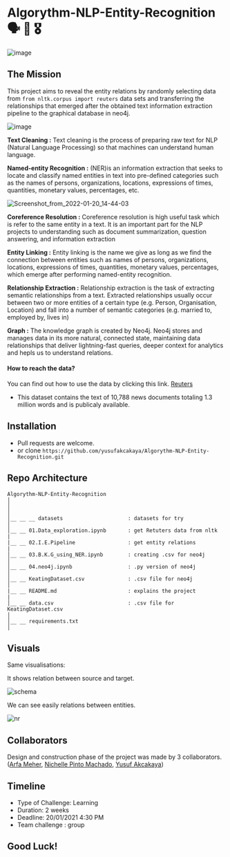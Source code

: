 # Algorythm-NLP-Entity-Recognition 🗣 🤖 🎖

![image](https://user-images.githubusercontent.com/46165841/150334441-70aa2e5d-a1e7-43d3-a268-fb7c8182c97b.png)

## The Mission

This project aims to reveal the entity relations by randomly selecting data from ``from nltk.corpus import reuters`` data sets and transferring the relationships that emerged after the obtained text information extraction pipeline to the graphical database in neo4j.

![image](https://user-images.githubusercontent.com/46165841/150346744-2bf84de3-db34-4fdf-9c63-4123c9d7b02d.png)

**Text Cleaning :** Text cleaning is the process of preparing raw text for NLP (Natural Language Processing) so that machines can understand human language.

**Named-entity Recognition :** (NER)is an information extraction that seeks to locate and classify named entities in text into pre-defined categories such as the names of persons, organizations, locations, expressions of times, quantities, monetary values, percentages, etc.

![Screenshot_from_2022-01-20_14-44-03](https://user-images.githubusercontent.com/46165841/150352785-25949723-acf8-48c6-989b-0e52b54f9a30.png)

**Coreference Resolution :** Coreference resolution is high useful task which is refer to the same entity in a text. It is an important part for the NLP projects to understanding such as document summarization, question answering, and information extraction

**Entity Linking :** Entity linking is the name we give as long as we find the connection between entities such as names of persons, organizations, locations, expressions of times, quantities, monetary values, percentages, which emerge after performing named-entity recognition.

**Relationship Extraction :** Relationship extraction is the task of extracting semantic relationships from a text. Extracted relationships usually occur between two or more entities of a certain type (e.g. Person, Organisation, Location) and fall into a number of semantic categories (e.g. married to, employed by, lives in)

**Graph :** The knowledge graph is created by Neo4j. Neo4j stores and manages data in its more natural, connected state, maintaining data relationships that deliver lightning-fast queries, deeper context for analytics and hepls us to understand relations.

#### How to reach the data?
You can find out how to use the data by clicking this link. [Reuters](https://www.cs.bgu.ac.il/~elhadad/nlp17/ReutersDataset.html)
- This dataset contains the text of 10,788 news documents totaling 1.3 million words and is publicaly available.


## Installation

- Pull requests are welcome.
- or clone ```https://github.com/yusufakcakaya/Algorythm-NLP-Entity-Recognition.git```

## Repo Architecture 

```
Algorythm-NLP-Entity-Recognition
│
│   
│  
│__ __ __ datasets                     : datasets for try
│
│__ __ 01.Data_exploration.ipynb       : get Retuters data from nltk
|
|__ __ 02.I.E.Pipeline                 : get entity relations            
|
│__ __ 03.B.K.G_using_NER.ipynb        : creating .csv for neo4j
│
│__ __ 04.neo4j.ipynb                  : .py version of neo4j 
│  
│__ __ KeatingDataset.csv              : .csv file for neo4j
│
|__ __ README.md                       : explains the project
|
│__ __ data.csv                        : .csv file for KeatingDataset.csv
│                
│__ __ requirements.txt                  
│

```


## Visuals

Same visualisations:

It shows relation between source and target.

![schema](https://user-images.githubusercontent.com/46165841/150354203-1c737067-b88c-4c39-a474-c5c8a61a8d2a.png)

We can see easily relations between entities.

![nr](https://user-images.githubusercontent.com/46165841/150353958-1dd7a7c2-b714-405d-9ecc-7b054d709770.png)

## Collaborators

Design and construction phase of the project was made by 3 collaborators.([Arfa Meher](https://github.com/Arfameher), [Nichelle Pinto Machado](https://github.com/N1chelle),  [Yusuf Akcakaya](https://github.com/yusufakcakaya))


## Timeline

- Type of Challenge: Learning
- Duration: 2 weeks
- Deadline: 20/01/2021 4:30 PM
- Team challenge : group

## Good Luck!
